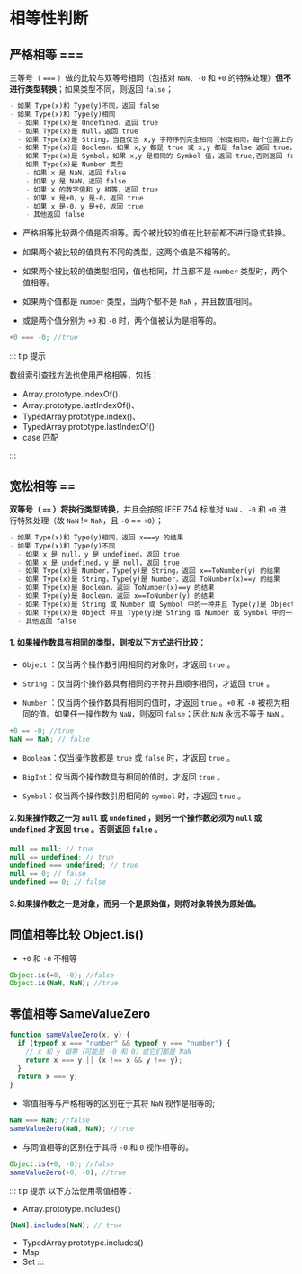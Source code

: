 # 相等性判断

## 严格相等 ===

三等号（ `===` ）做的比较与双等号相同（包括对 `NaN`、`-0` 和 `+0` 的特殊处理）**但不进行类型转换**；如果类型不同，则返回 `false`；

```md
- 如果 Type(x)和 Type(y)不同，返回 false
- 如果 Type(x)和 Type(y)相同
  - 如果 Type(x)是 Undefined，返回 true
  - 如果 Type(x)是 Null，返回 true
  - 如果 Type(x)是 String，当且仅当 x,y 字符序列完全相同（长度相同，每个位置上的字符也相同）时返回 true，否则返回 false
  - 如果 Type(x)是 Boolean，如果 x,y 都是 true 或 x,y 都是 false 返回 true，否则返回 false
  - 如果 Type(x)是 Symbol，如果 x,y 是相同的 Symbol 值，返回 true,否则返回 false
  - 如果 Type(x)是 Number 类型
    - 如果 x 是 NaN，返回 false
    - 如果 y 是 NaN，返回 false
    - 如果 x 的数字值和 y 相等，返回 true
    - 如果 x 是+0，y 是-0，返回 true
    - 如果 x 是-0，y 是+0，返回 true
    - 其他返回 false
```

- 严格相等比较两个值是否相等。两个被比较的值在比较前都不进行隐式转换。

- 如果两个被比较的值具有不同的类型，这两个值是不相等的。

- 如果两个被比较的值类型相同，值也相同，并且都不是 `number` 类型时，两个值相等。

- 如果两个值都是 `number` 类型，当两个都不是 `NaN` ，并且数值相同。

- 或是两个值分别为 `+0` 和 `-0` 时，两个值被认为是相等的。

```js
+0 === -0; //true
```

::: tip 提示

数组索引查找方法也使用严格相等，包括：

- Array.prototype.indexOf()、
- Array.prototype.lastIndexOf()、
- TypedArray.prototype.index()、
- TypedArray.prototype.lastIndexOf()
- case 匹配

:::

## 宽松相等 ==

**双等号（ `==` ）将执行类型转换**，并且会按照 IEEE 754 标准对 `NaN` 、`-0` 和 `+0` 进行特殊处理（故 `NaN` != `NaN`，且 `-0` == `+0`）；

```md
- 如果 Type(x)和 Type(y)相同，返回 x===y 的结果
- 如果 Type(x)和 Type(y)不同
  - 如果 x 是 null，y 是 undefined，返回 true
  - 如果 x 是 undefined，y 是 null，返回 true
  - 如果 Type(x)是 Number，Type(y)是 String，返回 x==ToNumber(y) 的结果
  - 如果 Type(x)是 String，Type(y)是 Number，返回 ToNumber(x)==y 的结果
  - 如果 Type(x)是 Boolean，返回 ToNumber(x)==y 的结果
  - 如果 Type(y)是 Boolean，返回 x==ToNumber(y) 的结果
  - 如果 Type(x)是 String 或 Number 或 Symbol 中的一种并且 Type(y)是 Object，返回 x==ToPrimitive(y) 的结果
  - 如果 Type(x)是 Object 并且 Type(y)是 String 或 Number 或 Symbol 中的一种，返回 ToPrimitive(x)==y 的结果
  - 其他返回 false
```

#### 1. 如果操作数具有相同的类型，则按以下方式进行比较：

- `Object` ：仅当两个操作数引用相同的对象时，才返回 `true` 。

- `String` ：仅当两个操作数具有相同的字符并且顺序相同，才返回 `true` 。

- `Number` ：仅当两个操作数具有相同的值时，才返回 `true` 。`+0` 和 `-0` 被视为相同的值。如果任一操作数为 `NaN`，则返回 `false`；因此 `NaN` 永远不等于 `NaN` 。

```js
+0 == -0; //true
NaN == NaN; // false
```

- `Boolean`：仅当操作数都是 `true` 或 `false` 时，才返回 `true` 。

- `BigInt`：仅当两个操作数具有相同的值时，才返回 `true` 。

- `Symbol`：仅当两个操作数引用相同的 `symbol` 时，才返回 `true` 。

#### 2.如果操作数之一为 `null` 或 `undefined` ，则另一个操作数必须为 `null` 或 `undefined` 才返回 `true` 。否则返回 `false` 。

```js
null == null; // true
null == undefined; // true
undefined === undefined; // true
null == 0; // false
undefined == 0; // false
```

#### 3.如果操作数之一是对象，而另一个是原始值，则将对象转换为原始值。

## 同值相等比较 Object.is()

- `+0` 和 `-0` 不相等

```js
Object.is(+0, -0); //false
Object.is(NaN, NaN); //true
```

## 零值相等 SameValueZero

```js
function sameValueZero(x, y) {
  if (typeof x === "number" && typeof y === "number") {
    // x 和 y 相等（可能是 -0 和 0）或它们都是 NaN
    return x === y || (x !== x && y !== y);
  }
  return x === y;
}
```

- 零值相等与严格相等的区别在于其将 `NaN` 视作是相等的;

```js
NaN === NaN; //false
sameValueZero(NaN, NaN); //true
```

- 与同值相等的区别在于其将 `-0` 和 `0` 视作相等的。

```js
Object.is(+0, -0); //false
sameValueZero(+0, -0); //true
```

::: tip 提示
以下方法使用零值相等：

- Array.prototype.includes()

```js
[NaN].includes(NaN); // true
```

- TypedArray.prototype.includes()
- Map
- Set
  :::

